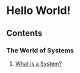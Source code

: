 # Hello World!
## Contents
### The World of Systems
1. [What is a System?](/What%20is%20a%20System%3F.md)
